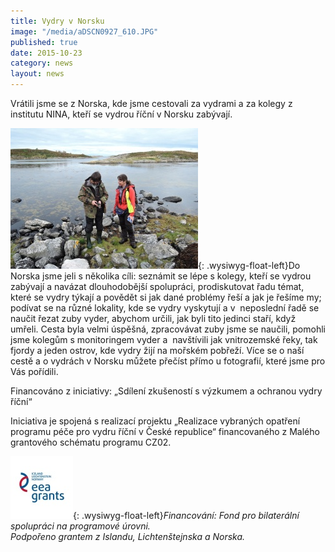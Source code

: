 ```yaml
---
title: Vydry v Norsku
image: "/media/aDSCN0927_610.JPG"
published: true
date: 2015-10-23
category: news
layout: news
---
```

Vrátili jsme se z Norska, kde jsme cestovali za vydrami a za kolegy z 
institutu NINA, kteří se vydrou říční v Norsku zabývají.

![](/media/aDSCN0998_300.JPG){: .wysiwyg-float-left}Do Norska jsme
jeli s několika cíli: seznámit se lépe s kolegy, kteří se vydrou
zabývají a navázat dlouhodobější spolupráci, prodiskutovat řadu témat,
které se vydry týkají a povědět si jak dané problémy řeší a jak je
řešíme my; podívat se na různé lokality, kde se vydry vyskytují a v 
neposlední řadě se naučit řezat zuby vyder, abychom určili, jak byli
tito jedinci staří, když umřeli. Cesta byla velmi úspěšná, zpracovávat
zuby jsme se naučili, pomohli jsme kolegům s monitoringem vyder a 
navštívili jak vnitrozemské řeky, tak fjordy a jeden ostrov, kde vydry
žijí na mořském pobřeží. Více se o naší cestě a o vydrách v Norsku
můžete přečíst přímo u fotografií, které jsme pro Vás pořídili.

Financováno z iniciativy: „Sdílení zkušeností s výzkumem a ochranou
vydry říční“

Iniciativa je spojená s realizací projektu „Realizace vybraných opatření
programu péče pro vydru říční v České republice“ financovaného z Malého
grantového schématu programu CZ02.

![](/media/EHP-fondy_Logo_100.jpg){: .wysiwyg-float-left}*Financování:
Fond pro bilaterální spolupráci na programové úrovni.  
Podpořeno grantem z Islandu, Lichtenštejnska a Norska.*

